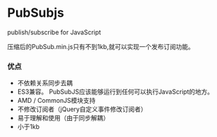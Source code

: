 # PubSubjs
publish/subscribe for JavaScript

压缩后的PubSub.min.js只有不到1kb,就可以实现一个发布订阅功能。

### 优点
 - 不依赖关系同步去耦
 - ES3兼容。
PubSubJS应该能够运行到任何可以执行JavaScript的地方。
 - AMD / CommonJS模块支持
 - 不修改订阅者（jQuery自定义事件修改订阅者）
 - 易于理解和使用（由于同步解耦）
 - 小于1kb
